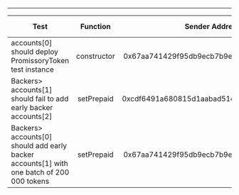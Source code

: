 -------------------------------------
| Test   | Function |     Sender Address    | Test Time | Status | Txn Hash |
|-----|:-------:|:-------:| ------:|------:|:------:|
accounts[0] should deploy PromissoryToken test instance | constructor | 0x67aa741429f95db9ecb7b9e3a7810f13fa17efed | 27077 | passed | [0xf70a2610fe4d5115ab3689abf74e5bc9f39c68a8ddab7c515390953e6896e273](https://testnet.etherscan.io/tx/0xf70a2610fe4d5115ab3689abf74e5bc9f39c68a8ddab7c515390953e6896e273)
Backers> accounts[1] should fail to add early backer accounts[2] | setPrepaid | 0xcdf6491a680815d1aabad51e58fc403651f4bb60 | 6047 | passed | [0x67426b727ee0d9cd765220cce6b238ff032c86201cfe5c1ac6c636ddf0f28b7f](https://testnet.etherscan.io/tx/0x67426b727ee0d9cd765220cce6b238ff032c86201cfe5c1ac6c636ddf0f28b7f)
Backers> accounts[0] should add early backer accounts[1] with one batch of 200 000 tokens | setPrepaid | 0x67aa741429f95db9ecb7b9e3a7810f13fa17efed | 50467 | passed | [0x6ce0fdc8b1c23eff3905879e3a9600ba42076badb82e58174e9555fd58e3ffad](https://testnet.etherscan.io/tx/0x6ce0fdc8b1c23eff3905879e3a9600ba42076badb82e58174e9555fd58e3ffad)
